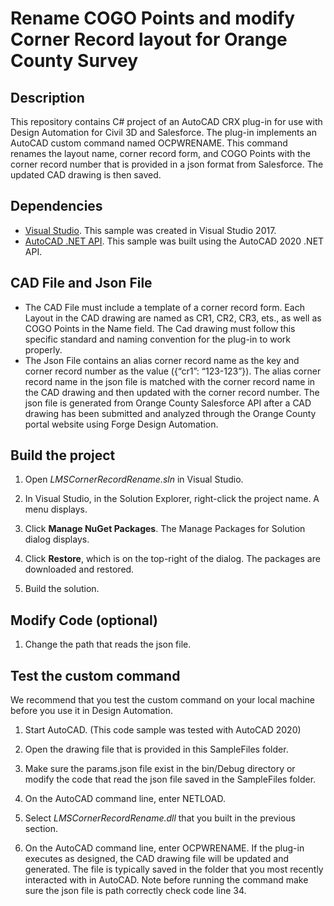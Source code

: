 # Rename COGO Points and modify Corner Record layout for Orange County Survey

## Description

This repository contains C# project of an AutoCAD CRX plug-in for use with Design Automation for Civil 3D and Salesforce. The plug-in implements an AutoCAD custom command named OCPWRENAME. This command renames the layout name, corner record form, and COGO Points with the corner record number that is provided in a json format from Salesforce. The updated CAD drawing is then saved.

## Dependencies
-  [Visual Studio](https://visualstudio.microsoft.com/downloads/). This sample was created in Visual Studio 2017.
-  [AutoCAD .NET API](https://www.nuget.org/packages/AutoCAD.NET/23.1.0). This sample was built using the AutoCAD 2020 .NET API.

## CAD File and Json File
- The CAD File must include a template of a corner record form. Each Layout in the CAD drawing are named as CR1, CR2, CR3, ets., as well as COGO Points in the Name field. The Cad drawing must follow this specific standard and naming convention for the plug-in to work properly.
- The Json File contains an alias corner record name as the key and corner record number as the value ({“cr1”: “123-123”}). The alias corner record name in the json file is matched with the corner record name in the CAD drawing and then updated with the corner record number. The json file is generated from Orange County Salesforce API after a CAD drawing has been submitted and analyzed through the Orange County portal website using Forge Design Automation.

## Build the project

1. Open *LMSCornerRecordRename.sln* in Visual Studio.

2. In Visual Studio, in the Solution Explorer, right-click the project name. A menu displays.

3. Click **Manage NuGet Packages**. The Manage Packages for Solution dialog displays.

4. Click **Restore**, which is on the top-right of the dialog. The packages are downloaded and restored.

5. Build the solution. 
## Modify Code (optional)

1. Change the path that reads the json file.

## Test the custom command

We recommend that you test the custom command on your local machine before you use it in Design Automation.

1. Start AutoCAD. (This code sample was tested with AutoCAD 2020)

2. Open the drawing file that is provided in this SampleFiles folder.

3. Make sure the params.json file exist in the bin/Debug directory or modify the code that read the json file saved in the SampleFiles folder.

4. On the AutoCAD command line, enter NETLOAD.

5. Select *LMSCornerRecordRename.dll* that you built in the previous section.

6. On the AutoCAD command line, enter OCPWRENAME. If the plug-in executes as designed, the CAD drawing file will be updated and generated. The file is typically saved in the folder that you most recently interacted with in AutoCAD. Note before running the command make sure the json file is path correctly check code line 34. 
